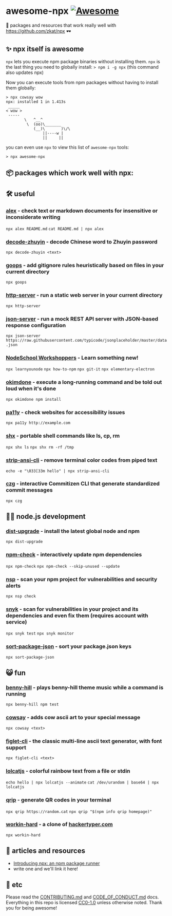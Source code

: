 # awesome-npx [![Awesome](https://cdn.rawgit.com/sindresorhus/awesome/d7305f38d29fed78fa85652e3a63e154dd8e8829/media/badge.svg)](https://github.com/sindresorhus/awesome)

🌟 packages and resources that work really well with https://github.com/zkat/npx 🕶

## ✨ npx itself is awesome
`npx` lets you execute npm package binaries without installing them. `npx` is the last thing you need to globally install:
`> npm i -g npx` (this command also updates npx)

Now you can execute tools from npm packages without having to install them globally:

```
> npx cowsay wow
npx: installed 1 in 1.413s
 _____
< wow >
 -----
        \   ^__^
         \  (oo)\_______
            (__)\       )\/\
                ||----w |
                ||     ||
```

you can even use `npx` to view this list of `awesome-npx` tools:
```
> npx awesome-npx
```


## 📦 packages which work well with npx:

## 🛠 useful

### [alex](https://github.com/wooorm/alex) - check text or markdown documents for insensitive or inconsiderate writing
`npx alex README.md`
`cat README.md | npx alex`

### [decode-zhuyin](https://github.com/tpai/decode-zhuyin) - decode Chinese word to Zhuyin password
`npx decode-zhuyin <text>`

### [goops](https://github.com/captainsafia/goops) - add gitignore rules heuristically based on files in your current directory
`npx goops`

### [http-server](https://github.com/indexzero/http-server) - run a static web server in your current directory
`npx http-server`

### [json-server](https://github.com/typicode/json-server) - run a mock REST API server with JSON-based response configuration
`npx json-server https://raw.githubusercontent.com/typicode/jsonplaceholder/master/data.json`

### [NodeSchool Workshoppers](https://nodeschool.io/#workshoppers) - Learn something new!
`npx learnyounode`
`npx how-to-npm`
`npx git-it`
`npx elementary-electron`

### [okimdone](https://github.com/zkat/okimdone) - execute a long-running command and be told out loud when it's done
`npx okimdone npm install`

### [pa11y](https://github.com/pa11y/pa11y) - check websites for accessibility issues
`npx pa11y http://example.com`

### [shx](https://github.com/shelljs/shx) - portable shell commands like ls, cp, rm
`npx shx ls`
`npx shx rm -rf /tmp`

### [strip-ansi-cli](https://github.com/chalk/strip-ansi-cli) - remove terminal color codes from piped text
`echo -e "\033[33m hello" | npx strip-ansi-cli`

### [czg](https://github.com/Zhengqbbb/cz-git) - interactive Commitizen CLI that generate standardized commit messages
`npx czg`


## 🐢🚀 node.js development

### [dist-upgrade](https://github.com/zacanger/dist-upgrade) - install the latest global node and npm
`npx dist-upgrade`

### [npm-check](https://github.com/dylang/npm-check) - interactively update npm dependencies
`npx npm-check`
`npx npm-check --skip-unused --update`

### [nsp](https://github.com/nodesecurity/nsp) - scan your npm project for vulnerabilities and security alerts
`npx nsp check`

### [snyk](https://github.com/snyk/snyk) - scan for vulnerabilities in your project and its dependencies and even fix them (requires account with service)
`npx snyk test`
`npx snyk monitor`

### [sort-package-json](https://github.com/keithamus/sort-package-json) - sort your package.json keys
`npx sort-package-json`


## 😺 fun

### [benny-hill](https://npm.im/benny-hill) - plays benny-hill theme music while a command is running
`npx benny-hill npm test`

### [cowsay](https://github.com/piuccio/cowsay) - adds cow ascii art to your special message
`npx cowsay <text>`

### [figlet-cli](https://github.com/patorjk/figlet-cli) - the classic multi-line ascii text generator, with font support
`npx figlet-cli <text>`

### [lolcatjs](https://github.com/robertboloc/lolcatjs) - colorful rainbow text from a file or stdin
`echo hello | npx lolcatjs --animate` `cat /dev/urandom | base64 | npx lolcatjs`

### [qrip](https://github.com/watilde/qrip) - generate QR codes in your terminal
`npx qrip https://random.cat` `npx qrip "$(npm info qrip homepage)"`

### [workin-hard](https://github.com/jshemas/workinHard) - a clone of [hackertyper.com](http://hackertyper.com/)
`npx workin-hard`


## 📰 articles and resources
- [Introducing npx: an npm package runner](https://medium.com/@maybekatz/introducing-npx-an-npm-package-runner-55f7d4bd282b)
- write one and we'll link it here!


## 📇 etc
Please read the [CONTRIBUTING.md](https://github.com/js-n/awesome-npx/blob/master/CONTRIBUTING.md) and [CODE_OF_CONDUCT.md](https://github.com/js-n/awesome-npx/blob/master/CODE_OF_CONDUCT.md) docs. Everything in this repo is licensed [CC0-1.0](https://creativecommons.org/publicdomain/zero/1.0/) unless otherwise noted. Thank you for being awesome!
